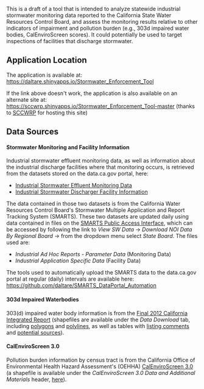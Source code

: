 This is a draft of a tool that is intended to analyze statewide industrial stormwater monitoring data reported to the California State Water Resources Control Board, and assess the monitoring results relative to other indicators of impairment and pollution burden (e.g., 303d impaired water bodies, CalEnviroScreen scores). It could potentially be used to target inspections of facilities that discharge stormwater. 

## Application Location
The application is available at: https://daltare.shinyapps.io/Stormwater_Enforcement_Tool

If the link above doesn't work, the application is also available on an alternate site at: https://sccwrp.shinyapps.io/Stormwater_Enforcement_Tool-master (thanks to [SCCWRP](http://www.sccwrp.org/Homepage.aspx) for hosting this site)

## Data Sources
#### Stormwater Monitoring and Facility Information
Industrial stormwater effluent monitoring data, as well as information about the industrial discharge facilities where that monitoring occurs, is retrieved from the datasets stored on the data.ca.gov portal, here:
- [Industrial Stormwater Effluent Monitoring Data](https://data.ca.gov/dataset/stormwater-%E2%80%93-regulatory-and-enforcement-actions-%E2%80%93-smarts/resource/fe4712db-015a-4e92-a13f)
- [Industrial Stormwater Discharger Facility Information](https://data.ca.gov/dataset/stormwater-%E2%80%93-regulatory-and-enforcement-actions-%E2%80%93-smarts/resource/a5f001af-abbb-4bc7-9196#{})

The data contained in those two datasets is from the California Water Resources Control Board's Stormwater Multiple Application and Report Tracking System (SMARTS). These two datasets are updated daily using data contained in files on the [SMARTS Public Access Interface](https://smarts.waterboards.ca.gov/smarts/faces/SwSmartsLogin.xhtml), which can be accessed by following the link to *View SW Data* → *Download NOI Data By Regional Board* → from the dropdown menu select *State Board*. The files used are:
- *Industrial Ad Hoc Reports - Parameter Data* (Monitoring Data)
- *Industrial Application Specific Data* (Facility Data)

The tools used to automatically upload the SMARTS data to the data.ca.gov portal at regular (daily) intervals are available here: https://github.com/daltare/SMARTS_DataPortal_Automation

#### 303d Impaired Waterbodies
303(d) impaired water body information is from the [Final 2012 California Integrated Report](https://www.waterboards.ca.gov/water_issues/programs/tmdl/integrated2012.shtml) (shapefiles are available under the *Data Download* tab, including [polygons](https://gispublic.waterboards.ca.gov/webmap/303d_2012/files/2012_Impaired_Polys_Final.zip) and [polylines](https://gispublic.waterboards.ca.gov/webmap/303d_2012/files/2012_Impaired_Lines_Final.zip), as well as tables with [listing comments](https://gispublic.waterboards.ca.gov/webmap/303d_2012/files/2012_USEPA_approv_303d_List_Final_20150807.xlsx) and [potential sources](https://gispublic.waterboards.ca.gov/webmap/303d_2012/files/2012_USEPA_approv_303d_List_Final_20150807wsrcs.xls)).

#### CalEnviroScreen 3.0
Pollution burden information by census tract is from the California Office of Environmental Health Hazard Assessment's (OEHHA) [CalEnviroScreen 3.0](https://oehha.ca.gov/calenviroscreen/report/calenviroscreen-30) (a shapefile is available under the *CalEnviroScreen 3.0 Data and Additional Materials* header, [here](https://oehha.ca.gov/media/downloads//ces3shp.zip)).